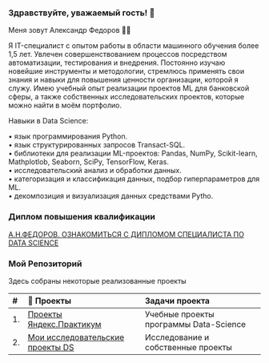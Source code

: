 ###  Здравствуйте, уважаемый гость! 👋

Меня зовут Александр Федоров 🙋‍♂️ 

Я IT-специалист с опытом работы в области машинного обучения более 1,5 лет. Увлечен совершенствованием процессов посредством автоматизации, тестирования и внедрения. Постоянно изучаю новейшие инструменты и методологии, стремлюсь применять свои знания и навыки для повышения ценности организации, которой я служу. Имею учебный опыт реализации проектов ML для банковской сферы, а также собственных исследовательских проектов, которые можно найти в моём портфолио. 

Навыки в Data Science:

•	язык программирования Python.<br>
•	язык структурированных запросов Transact-SQL.<br>
•	библиотеки для реализации ML-проектов: Pandas, NumPy, Scikit-learn, Mathplotlob, Seaborn, SciPy, TensorFlow, Keras.<br>
•	исследовательский анализ и обработки данных.<br>
•	категоризация и классификация данных, подбор гиперпараметров для ML.<br>
•	декомпозиция и визуализация данных средствами Pytho.<br>

### Диплом повышения квалификации

[А.Н.ФЕДОРОВ. ОЗНАКОМИТЬСЯ С ДИПЛОМОМ СПЕЦИАЛИСТА ПО DATA SCIENCE](https://github.com/AlexandreFyodorov/PortFolio/blob/main/My_Diplom/ReadMe.md)

### Мой Репозиторий 

Здесь собраны некоторые реализованные проекты

|  #  | 🎁 Проекты | Задачи проекта  
|:----|:--------------------------- |:----------
|  1. | [Проекты Яндекс.Практикум](https://github.com/AlexandreFyodorov/Yandex_Practicum_DS_projects) | Учебные проекты программы Data-Science
|  2. | [Мои исследовательские проекты DS](https://github.com/AlexandreFyodorov/My_Research_Projects) | Исследование и собственные проекты
